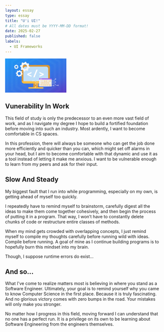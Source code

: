 ```yaml
---
layout: essay
type: essay
title: "U'i UI!"
# All dates must be YYYY-MM-DD format!
date: 2025-02-27
published: false
labels:
  - UI Frameworks
---
```


<img width="200px" class="rounded float-start pe-4" src="../img/compiler.webp">


## Vunerability In Work

This field of study is only the predecessor to an even more vast field of work, and as I navigate my degree I hope to build a fortified foundation before moving into such an industry. Most ardently, I want to become comfortable in CS spaces. 

In this profession, there will always be someone who can get the job done more efficiently and quicker than you can, which might set off alarms in your head, but I aim to become comfortable with that dynamic and use it as a tool instead of letting it make me anxious. I want to be vulnerable enough to learn from my peers and ask for their input.

  
## Slow And Steady

My biggest fault that I run into while programming, especially on my own, is getting ahead of myself too quickly. 
  
I repeatedly have to remind myself to brainstorm, carefully digest all the ideas to make them come together cohesively, and then begin the process of putting it in a program. That way, I won’t have to constantly delete chunks of code or restructure entire classes of methods. 

When my mind gets crowded with overlapping concepts, I just remind myself to compile my thoughts carefully before running wild with ideas. Compile before running. A goal of mine as I continue building programs is to hopefully burn this mindset into my brain. 
  
Though, I suppose runtime errors do exist…

## And so...

What I've come to realize matters most is believing in where you stand as a Software Engineer. Ultimately, your goal is to remind yourself why you came to know Computer Science in the first place. Because it is truly fascinating. And no glorious victory comes with zero bumps in the road. Your mistakes will only make you stronger.

No matter how I progress in this field, moving forward I can understand that no one has a perfect run. It is a privilege on its own to be learning about Software Engineering from the engineers themselves.
